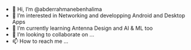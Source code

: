 - 👋 Hi, I’m @abderrahmanebenhalima
- 👀 I’m interested in Networking and developping Android and Desktop Apps
- 🌱 I’m currently learning Antenna Design and AI & ML too
- 💞️ I’m looking to collaborate on ...
- 📫 How to reach me ...

<!---
abderrahmanebenhalima/abderrahmanebenhalima is a ✨ special ✨ repository because its `README.md` (this file) appears on your GitHub profile.
You can click the Preview link to take a look at your changes.
--->
